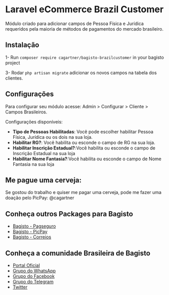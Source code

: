 # Laravel eCommerce Brazil Customer 

Módulo criado para adicionar campos de Pessoa Física e Jurídica requeridos pela maioria de métodos de pagamentos do mercado brasileiro.

## Instalação

1- Run `composer require cagartner/bagisto-brazilcustomer` in your bagisto project

3- Rodar `php artisan migrate` adicionar os novos campos na tabela dos clientes.

## Configurações

Para configurar seu módulo acesse: Admin > Configurar > Cliente > Campos Brasileiros.

Configurações disponíveis:

* **Tipo de Pessoas Habilitadas**: Você pode escolher habilitar Pessoa Física, Jurídica ou os dois na sua loja.
* **Habilitar RG?**: Você habilita ou esconde o campo de RG na sua loja.
* **Habilitar Inscrição Estadual?**:Você habilita ou esconde o campo de Inscrição Estadual na sua loja
* **Habilitar Nome Fantasia?**:Você habilita ou esconde o campo de Nome Fantasia na sua loja

## Me pague uma cerveja:

Se gostou do trabalho e quiser me pagar uma cerveja, pode me fazer uma doação pelo PicPay: @cagartner

## Conheça outros Packages para Bagisto

* [Bagisto - Pagseguro](https://github.com/cagartner/bagisto-pagseguro)
* [Bagisto - PicPay](https://github.com/cagartner/bagisto-picpay)
* [Bagisto - Correios](https://github.com/cagartner/bagisto-correios)

## Conheça a comunidade Brasileira de Bagisto
- [Portal Oficial](https://bagisto.com.br)
- [Grupo do WhatsApp](https://chat.whatsapp.com/HpMKEoxf5neIfnpUlHGmaO)
- [Grupo do Facebook](https://www.facebook.com/groups/2552301808420521)
- [Grupo do Telegram](https://t.me/bagistobrasil)
- [Twitter](http://twitter.com/bagistobr)
 
